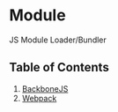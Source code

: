 # Module
JS Module Loader/Bundler


## Table of Contents

1. [BackboneJS](https://github.com/M4steM4/Web-study/tree/master/Module/BackboneJS)
1. [Webpack](https://github.com/M4steM4/Web-study/tree/master/Module/Webpack)
